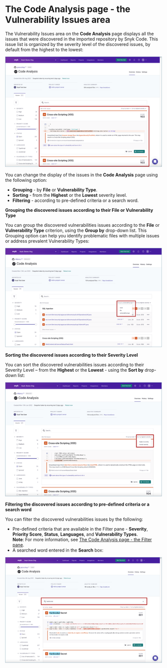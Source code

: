 # The Code Analysis page - the Vulnerability Issues area

The Vulnerability Issues area on the **Code Analysis** page displays all the issues that were discovered in the imported repository by Snyk Code. This issue list is organized by the severity level of the discovered issues, by default from the highest to the lowest:

![](<../../../../.gitbook/assets/Snyk Code - Results - Issues Area .png>)

You can change the display of the issues in the **Code Analysis** page using the following option:

* **Grouping** - by **File** or **Vulnerability Type**.
* **Sorting** - from the **Highest** or the **Lowest** severity level.
* **Filtering** - according to pre-defined criteria or a search word.

&#x20;&#x20;

**Grouping the discovered issues according to their File or Vulnerability Type**

You can group the discovered vulnerabilities issues according to the **File** or **Vulnerability Type** criterion, using the **Group by** drop-down list. This Grouping option can help you identify problematic files with multiple issues or address prevalent Vulnerability Types:

![](<../../../../.gitbook/assets/Snyk Code - Main UI Features - Group.png>)

**Sorting the discovered issues according to their Severity Level** &#x20;

You can sort the discovered vulnerabilities issues according to their Severity Level – from the **Highest** or the **Lowest** - using the **Sort by** drop-down list:

![](<../../../../.gitbook/assets/Snyk Code - Main UI Features - Sort.png>)

**Filtering the discovered issues according to pre-defined criteria or a search word**

&#x20;You can filter the discovered vulnerabilities issues by the following:

* Pre-defined criteria that are available in the Filter pane - **Severity**, **Priority Score**, **Status**, **Languages**, and **Vulnerability Types**.\
  **Note**: For more information, see [The Code Analysis page - the Filter pane](the-code-analysis-page-the-filter-pane.md).
* A searched word entered in the **Search** box:

![](<../../../../.gitbook/assets/Snyk Code - Results - Issues Area - Search box.png>)

&#x20;
